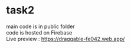 # task2<br>
main code is in public folder<br>
code is hosted on Firebase<br>
Live preview : https://draggable-fe042.web.app/
